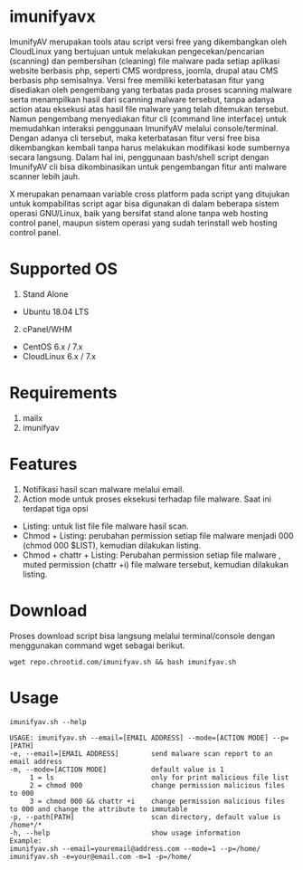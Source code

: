 # imunifyavx
ImunifyAV merupakan tools atau script versi free yang dikembangkan oleh CloudLinux yang bertujuan untuk melakukan pengecekan/pencarian (scanning) dan pembersihan (cleaning) file malware pada setiap aplikasi website berbasis php, seperti CMS wordpress, joomla, drupal atau CMS berbasis php semisalnya.
Versi free memiliki keterbatasan fitur yang disediakan oleh pengembang yang terbatas pada proses scanning malware serta menampilkan hasil dari scanning malware tersebut, tanpa adanya action atau eksekusi atas hasil file malware yang telah ditemukan tersebut. Namun pengembang menyediakan fitur cli (command line interface) untuk memudahkan interaksi penggunaan ImunifyAV melalui console/terminal. Dengan adanya cli tersebut, maka keterbatasan fitur versi free bisa dikembangkan kembali tanpa harus melakukan modifikasi kode sumbernya secara langsung. Dalam hal ini, penggunaan bash/shell script dengan ImunifyAV cli bisa dikombinasikan untuk pengembangan fitur anti malware scanner lebih jauh.

X merupakan penamaan variable cross platform pada script yang ditujukan untuk kompabilitas script agar bisa digunakan di dalam beberapa sistem operasi GNU/Linux, baik yang bersifat stand alone tanpa web hosting control panel, maupun sistem operasi yang sudah terinstall web hosting control panel.

# Supported OS
1. Stand Alone
- Ubuntu 18.04 LTS
2. cPanel/WHM
- CentOS 6.x / 7.x
- CloudLinux 6.x / 7.x

# Requirements
1. mailx
2. imunifyav

# Features
1. Notifikasi hasil scan malware melalui email.
2. Action mode untuk proses eksekusi terhadap file malware. Saat ini terdapat tiga opsi
- Listing: untuk list file file malware hasil scan. 
- Chmod + Listing: perubahan permission setiap file malware menjadi 000 (chmod 000 $LIST), kemudian dilakukan listing.
- Chmod + chattr + Listing: Perubahan permission setiap file malware , muted permission (chattr +i) file malware tersebut, kemudian dilakukan listing.

# Download
Proses download script bisa langsung melalui terminal/console dengan menggunakan command wget sebagai berikut.
```
wget repo.chrootid.com/imunifyav.sh && bash imunifyav.sh
```

# Usage
`imunifyav.sh --help`

```
USAGE: imunifyav.sh --email=[EMAIL ADDRESS] --mode=[ACTION MODE] --p=[PATH]
-e, --email=[EMAIL ADDRESS]        send malware scan report to an email address
-m, --mode=[ACTION MODE]           default value is 1
     1 = ls                        only for print malicious file list
     2 = chmod 000                 change permission malicious files to 000
     3 = chmod 000 && chattr +i    change permission malicious files to 000 and change the attribute to immutable
-p, --path[PATH]                   scan directory, default value is /home*/*
-h, --help                         show usage information
Example:
imunifyav.sh --email=youremail@address.com --mode=1 --p=/home/
imunifyav.sh -e=your@email.com -m=1 -p=/home/
```
